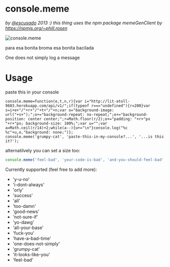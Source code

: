 console.meme
============
*by [@escusado](https://twitter.com/escusado) 2013 :) this thing uses the npm package memeGenClient by https://npmjs.org/~phill.rosen*

![console.meme](http://i.imgur.com/0fh8eZk.png)

para esa bonita broma esa bonita bacilada

One does not simply log a message

Usage
==
paste this in your console
```
console.meme=function(e,t,n,r){var i="http://lit-atoll-9603.herokuapp.com/api/v1/";if(typeof r==="undefined"){r=200}var s=i+e+"/"+r+"/"+t+"/"+n;var o="background-image: url("+s+");";o+="background-repeat: no-repeat;";o+="background-position: center center;";r=Math.floor(r/2);o+="padding: "+r+"px "+r+"px; background-size: 100%;";var u="";var a=Math.ceil(r/14)+2;while(a--){u+="\n"}console.log("%c %c"+u,o,"background: none;")};
console.meme('grumpy-cat', 'paste-this-in-my-console?...', '...is this it?');
```

alternatilvely you can set a size too:
``` javascript
console.meme('feel-bad', 'your-code-is-bad', 'and-you-should-feel-bad', 300);
```

Currently supported (feel free to add more):
* 'y-u-no'
* 'i-dont-always'
* 'orly'
* 'success'
* 'all'
* 'too-damn'
* 'good-news'
* 'not-sure-if'
* 'yo-dawg'
* 'all-your-base'
* 'fuck-you'
* 'have-a-bad-time'
* 'one-does-not-simply'
* 'grumpy-cat'
* 'it-looks-like-you'
* 'feel-bad'